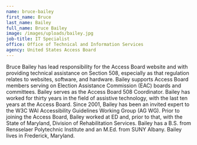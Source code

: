 ```yaml
---
name: bruce-bailey
first_name: Bruce
last_name: Bailey
full_name: Bruce Bailey
image: /images/uploads/bailey.jpg
job-title: IT Specialist
office: Office of Technical and Information Services
agency: United States Access Board
---
```

Bruce Bailey has lead responsibility for the Access Board website and with providing technical assistance on Section 508, especially as that regulation relates to websites, software, and hardware. Bailey supports Access Board members serving on Election Assistance Commission (EAC) boards and committees. Bailey serves as the Access Board 508 Coordinator. Bailey has worked for thirty years in the field of assistive technology, with the last ten years at the Access Board. Since 2001, Bailey has been an invited expert to the W3C WAI Accessibility Guidelines Working Group (AG WG). Prior to joining the Access Board, Bailey worked at ED and, prior to that, with the State of Maryland, Division of Rehabilitation Services. Bailey has a B.S. from Rensselaer Polytechnic Institute and an M.Ed. from SUNY Albany. Bailey lives in Frederick, Maryland.
